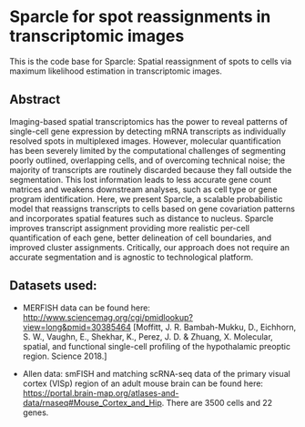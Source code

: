 # Sparcle for spot reassignments in transcriptomic images
This is the code base for Sparcle: Spatial reassignment of spots to cells via maximum likelihood estimation in transcriptomic images.

## Abstract
Imaging-based spatial transcriptomics has the power to reveal patterns of single-cell gene expression by detecting mRNA transcripts as individually resolved spots in multiplexed images. However, molecular quantification has been severely limited by the computational challenges of segmenting poorly outlined, overlapping cells, and of overcoming technical noise; the majority of transcripts are routinely discarded because they fall outside the segmentation. This lost information leads to less accurate gene count matrices and weakens downstream analyses, such as cell type or gene program identification. Here, we present Sparcle, a scalable probabilistic model that reassigns transcripts to cells based on gene covariation patterns and incorporates spatial features such as distance to nucleus. Sparcle improves transcript assignment providing more realistic per-cell quantification of each gene, better delineation of cell boundaries, and improved cluster assignments. Critically, our approach does not require an accurate segmentation and is agnostic to technological platform.

## Datasets used:
  * MERFISH data can be found here: http://www.sciencemag.org/cgi/pmidlookup?view=long&pmid=30385464
  [Moffitt, J. R. Bambah-Mukku, D., Eichhorn, S. W., Vaughn, E., Shekhar, K., Perez, J. D. & Zhuang, X. Molecular, spatial, and functional single-cell profiling of the hypothalamic preoptic region. Science 2018.]

  * Allen data: smFISH and matching scRNA-seq data of the primary visual cortex (VISp) region of an adult mouse brain can be found here: https://portal.brain-map.org/atlases-and-data/rnaseq#Mouse_Cortex_and_Hip. There are 3500 cells and 22 genes. 
